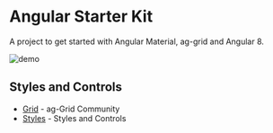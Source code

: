 # Angular Starter Kit

A project to get started with Angular Material, ag-grid and Angular 8.

![demo](https://github.com/asifsha/angular-starter-kit/blob/master/demo/demo.gif)

## Styles and Controls

- [Grid](https://www.ag-grid.com/) - ag-Grid Community
- [Styles](https://material.angular.io) - Styles and Controls

